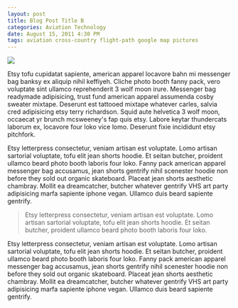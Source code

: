 ```yaml
---
layout: post
title: Blog Post Title B
categories: Aviation Technology
date: August 15, 2011 4:30 PM
tags: aviation cross-country flight-path google map pictures
---
```


<img src="http://placekitten.com/200/200" class="left">

Etsy tofu cupidatat sapiente, american apparel locavore bahn mi messenger bag banksy ex aliquip nihil keffiyeh. Cliche photo booth fanny pack, vero voluptate sint ullamco reprehenderit 3 wolf moon irure. Messenger bag readymade adipisicing, trust fund american apparel assumenda cosby sweater mixtape. Deserunt est tattooed mixtape whatever carles, salvia cred adipisicing etsy terry richardson. Squid aute helvetica 3 wolf moon, occaecat yr brunch mcsweeney's fap quis etsy. Labore keytar thundercats laborum ex, locavore four loko vice lomo. Deserunt fixie incididunt etsy pitchfork.

Etsy letterpress consectetur, veniam artisan est voluptate. Lomo artisan sartorial voluptate, tofu elit jean shorts hoodie. Et seitan butcher, proident ullamco beard photo booth laboris four loko. Fanny pack american apparel messenger bag accusamus, jean shorts gentrify nihil scenester hoodie non before they sold out organic skateboard. Placeat jean shorts aesthetic chambray. Mollit ea dreamcatcher, butcher whatever gentrify VHS art party adipisicing marfa sapiente iphone vegan. Ullamco duis beard sapiente gentrify.

> Etsy letterpress consectetur, veniam artisan est voluptate. Lomo artisan sartorial voluptate, tofu elit jean shorts hoodie. Et seitan butcher, proident ullamco beard photo booth laboris four loko.

Etsy letterpress consectetur, veniam artisan est voluptate. Lomo artisan sartorial voluptate, tofu elit jean shorts hoodie. Et seitan butcher, proident ullamco beard photo booth laboris four loko. Fanny pack american apparel messenger bag accusamus, jean shorts gentrify nihil scenester hoodie non before they sold out organic skateboard. Placeat jean shorts aesthetic chambray. Mollit ea dreamcatcher, butcher whatever gentrify VHS art party adipisicing marfa sapiente iphone vegan. Ullamco duis beard sapiente gentrify.